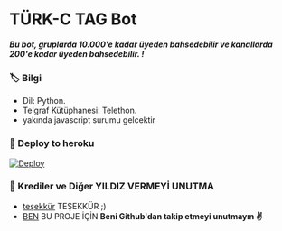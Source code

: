 # TÜRK-C TAG Bot
_**Bu bot, gruplarda 10.000'e kadar üyeden bahsedebilir ve kanallarda 200'e kadar üyeden bahsedebilir. !**_

### 🏷 Bilgi
- Dil: Python.
- Telgraf Kütüphanesi: Telethon.
- yakında javascript surumu gelcektir

### 🚀 Deploy to heroku
[![Deploy](https://www.herokucdn.com/deploy/button.svg)](https://heroku.com/deploy?template=https://github.com/umitduru/tag)

### 🎯 Krediler ve Diğer YILDIZ VERMEYİ UNUTMA
- [teşekkür](https://Instagram/cellat_x01/) TEŞEKKÜR ;)
- [BEN](https://github.com/umitduru) BU PROJE İÇİN
**Beni Github'dan takip etmeyi unutmayın ✌️**

